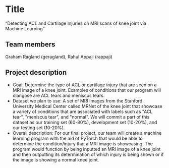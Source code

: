 # Title
  “Detecting ACL and Cartilage Injuries on MRI scans of knee joint via Machine Learning” 
## Team members
  Graham Ragland (geragland), Rahul Appaji (rappaji)
## Project description
  - Goal: Determine the type of ACL or cartilage injury that are seen on a MRI image of a knee joint. Examples of conditions that our program will diangose are ACL tears and meniscus tears. 
  - Dataset we plan to use: A set of MRI images from the Stanford University Medical Center called MRNet of the knee joint that showcase a variety of conditions that are associated with labels such as "ACL tear", "meniscus tear", and "normal". We will commit a part of this dataset as our training set (60-80%), development set (10-20%), and our testing set (10-20%).
  - Overall description: For our final project, our team will create a machine learning program with the aid of PyTorch that would be able to determine the condition/injury that a MRI image is showcasing. The program would function by being inputted an MRI image of a knee joint and then outputting its determination of which injury is being shown or if the image is showing a normal knee joint. 
